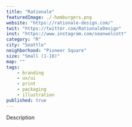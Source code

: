 ```yaml
---
title: "Rationale"
featuredImage: ./-hamburgers.png
website: "https://rationale-design.com/"
twit: "https://twitter.com/RationaleDesign"
inst: "https://www.instagram.com/seanwolcott"
category: "R"
city: "Seattle"
neighborhood: "Pioneer Square"
size: "Small (1-10)"
map: ""
tags:
    - branding
    - ux/ui
    - print
    - packaging
    - illustration
published: true
---
```


Description
